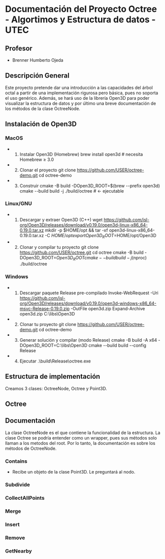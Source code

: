 # Documentación del Proyecto Octree - Algortimos y Estructura de datos - UTEC
## Profesor
- Brenner Humberto Ojeda

## Descripción General
Este proyecto pretende dar una introducción a las capacidades del árbol octal a partir de una implementación rigurosa pero básica, pues no soporta el uso genérico. Además, se hará uso de la librería Open3D para poder visualizar la estructura de datos y por último una breve documentación de los métodos de la clase OctreeNode.

## Instalación de Open3D

### MacOS
- 1) Instalar Open3D (Homebrew)
brew install open3d          # necesita Homebrew ≥ 3.0

- 2) Clonar el proyecto
git clone https://github.com/USER/octree-demo.git
cd octree-demo

- 3) Construir
cmake -B build -DOpen3D_ROOT=$(brew --prefix open3d)
cmake --build build -j
./build/octree                # ← ejecutable

### Linux/GNU
- 1) Descargar y extraer Open3D (C++)
wget https://github.com/isl-org/Open3D/releases/download/v0.19.0/open3d-linux-x86_64-0.19.0.tar.xz
mkdir -p $HOME/opt && tar -xf open3d-linux-x86_64-0.19.0.tar.xz -C $HOME/opt
export Open3D_ROOT=$HOME/opt/Open3D

- 2) Clonar y compilar tu proyecto
git clone https://github.com/USER/octree.git
cd octree
cmake -B build -DOpen3D_ROOT=$Open3D_ROOT
cmake --build build -j$(nproc)
./build/octree

### Windows
- 1) Descargar paquete Release pre-compilado
Invoke-WebRequest -Uri https://github.com/isl-org/Open3D/releases/download/v0.19.0/open3d-windows-x86_64-msvc-Release-0.19.0.zip -OutFile open3d.zip
Expand-Archive open3d.zip C:\libs\Open3D

- 2) Clonar tu proyecto
git clone https://github.com/USER/octree-demo.git
cd octree-demo

- 3) Generar solución y compilar (modo Release)
cmake -B build -A x64 -DOpen3D_ROOT=C:\libs\Open3D
cmake --build build --config Release

- 4) Ejecutar
.\build\Release\octree.exe

## Estructura de implementación
Creamos 3 clases: OctreeNode, Octree y Point3D.

## Octree


## Documentación
La clase OctreeNode es el que contiene la funcionalidad de la estructura. La clase Octree se podría entender como un wrapper, pues sus métodos solo llaman a los metodos del root. Por lo tanto, la documentación es sobre los métodos de OctreeNode.

### Contains
- Recibe un objeto de la clase Point3D. Le preguntará al nodo. 
### Subdivide

### CollectAllPoints

### Merge

### Insert

### Remove

### GetNearby








